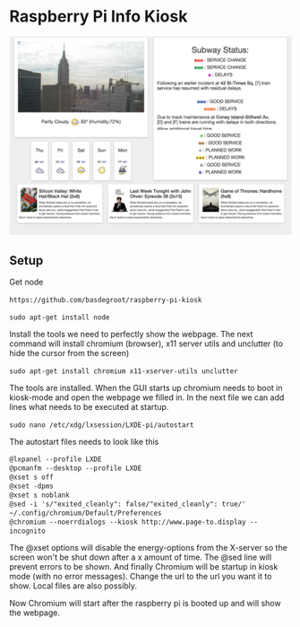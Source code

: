 # Raspberry Pi Info Kiosk

![Alt text](/screenshots/screenshot.png?raw=true "Screen")

## Setup
Get node

`https://github.com/basdegroot/raspberry-pi-kiosk`

`sudo apt-get install node`

Install the tools we need to perfectly show the webpage. The next command will install chromium (browser), x11 server utils and unclutter (to hide the cursor from the screen)

`sudo apt-get install chromium x11-xserver-utils unclutter`

The tools are installed. When the GUI starts up chromium needs to boot in kiosk-mode and open the webpage we filled in. In the next file we can add lines what needs to be executed at startup.

`sudo nano /etc/xdg/lxsession/LXDE-pi/autostart`

The autostart files needs to look like this

```
@lxpanel --profile LXDE
@pcmanfm --desktop --profile LXDE
@xset s off
@xset -dpms
@xset s noblank
@sed -i 's/"exited_cleanly": false/"exited_cleanly": true/' ~/.config/chromium/Default/Preferences
@chromium --noerrdialogs --kiosk http://www.page-to.display --incognito
```

The @xset options will disable the energy-options from the X-server so the screen won't be shut down after a x amount of time. The @sed line will prevent errors to be shown. And finally Chromium will be startup in kiosk mode (with no error messages). Change the url to the url you want it to show. Local files are also possibly.

Now Chromium will start after the raspberry pi is booted up and will show the webpage.
